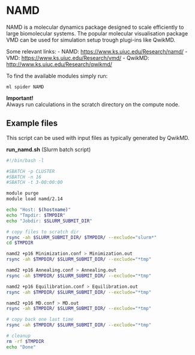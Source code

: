 # NAMD 

NAMD is a molecular dynamics package designed to scale efficiently to large biomolecular systems. The popular molecular visualisation package VMD can be used for simulation setup trough plugi-ins like QwikMD.

Some relevant links:
    - NAMD: https://www.ks.uiuc.edu/Research/namd/
    - VMD: https://www.ks.uiuc.edu/Research/vmd/
    - QwikMD: http://www.ks.uiuc.edu/Research/qwikmd/

To find the available modules simply run:

    ml spider NAMD


**Important!**  
Always run calculations in the scratch directory on the compute node.


## Example files

This script can be used with input files as typically generated by QwikMD.

**run_namd.sh** (Slurm batch script)

```bash
#!/bin/bash -l

#SBATCH -p CLUSTER
#SBATCH -n 16
#SBATCH -t 3-00:00:00

module purge
module load namd/2.14

echo "Host: $(hostname)"
echo "Tmpdir: $TMPDIR"
echo "Jobdir: $SLURM_SUBMIT_DIR"

# copy files to scratch dir
rsync -ah $SLURM_SUBMIT_DIR/ $TMPDIR/ --exclude="slurm*"
cd $TMPDIR

namd2 +p16 Minimization.conf > Minimization.out
rsync -ah $TMPDIR/ $SLURM_SUBMIT_DIR/ --exclude="*tmp"

namd2 +p16 Annealing.conf > Annealing.out
rsync -ah $TMPDIR/ $SLURM_SUBMIT_DIR/ --exclude="*tmp"

namd2 +p16 Equilibration.conf > Equilibration.out
rsync -ah $TMPDIR/ $SLURM_SUBMIT_DIR/ --exclude="*tmp"

namd2 +p16 MD.conf > MD.out
rsync -ah $TMPDIR/ $SLURM_SUBMIT_DIR/ --exclude="*tmp"

# copy back one last time
rsync -ah $TMPDIR/ $SLURM_SUBMIT_DIR/ --exclude="*tmp"

# cleanup
rm -rf $TMPDIR
echo "Done"
```

